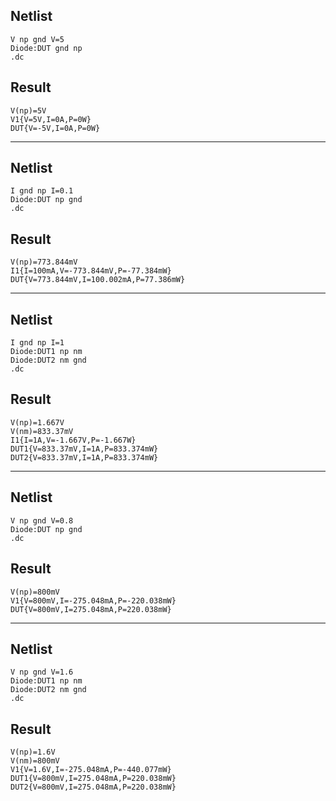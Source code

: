 ## Netlist

```text
V np gnd V=5
Diode:DUT gnd np
.dc
```

## Result

```text
V(np)=5V
V1{V=5V,I=0A,P=0W}
DUT{V=-5V,I=0A,P=0W}
```

---

## Netlist

```text
I gnd np I=0.1
Diode:DUT np gnd
.dc
```

## Result

```text
V(np)=773.844mV
I1{I=100mA,V=-773.844mV,P=-77.384mW}
DUT{V=773.844mV,I=100.002mA,P=77.386mW}
```

---

## Netlist

```text
I gnd np I=1
Diode:DUT1 np nm
Diode:DUT2 nm gnd
.dc
```

## Result

```text
V(np)=1.667V
V(nm)=833.37mV
I1{I=1A,V=-1.667V,P=-1.667W}
DUT1{V=833.37mV,I=1A,P=833.374mW}
DUT2{V=833.37mV,I=1A,P=833.374mW}
```

---

## Netlist

```text
V np gnd V=0.8
Diode:DUT np gnd
.dc
```

## Result

```text
V(np)=800mV
V1{V=800mV,I=-275.048mA,P=-220.038mW}
DUT{V=800mV,I=275.048mA,P=220.038mW}
```

---

## Netlist

```text
V np gnd V=1.6
Diode:DUT1 np nm
Diode:DUT2 nm gnd
.dc
```

## Result

```text
V(np)=1.6V
V(nm)=800mV
V1{V=1.6V,I=-275.048mA,P=-440.077mW}
DUT1{V=800mV,I=275.048mA,P=220.038mW}
DUT2{V=800mV,I=275.048mA,P=220.038mW}
```
